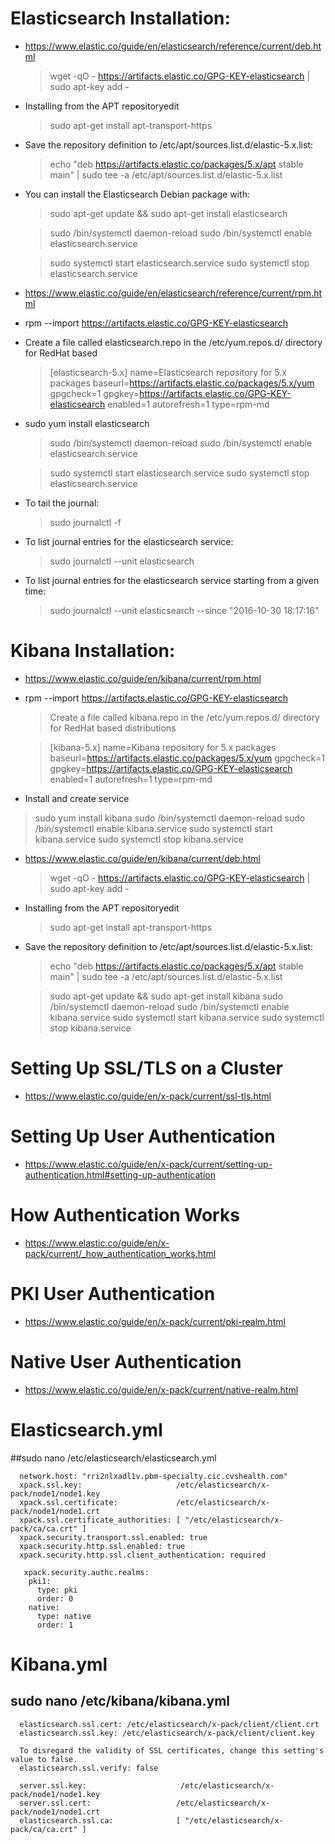 # Elasticsearch Installation: #
* https://www.elastic.co/guide/en/elasticsearch/reference/current/deb.html
  > wget -qO - https://artifacts.elastic.co/GPG-KEY-elasticsearch | sudo apt-key add -
* Installing from the APT repositoryedit
  > sudo apt-get install apt-transport-https
* Save the repository definition to /etc/apt/sources.list.d/elastic-5.x.list:
  > echo "deb https://artifacts.elastic.co/packages/5.x/apt stable main" | sudo tee -a /etc/apt/sources.list.d/elastic-5.x.list
* You can install the Elasticsearch Debian package with:
  > sudo apt-get update && sudo apt-get install elasticsearch

  > sudo /bin/systemctl daemon-reload
  > sudo /bin/systemctl enable elasticsearch.service

  > sudo systemctl start elasticsearch.service
  > sudo systemctl stop elasticsearch.service

* https://www.elastic.co/guide/en/elasticsearch/reference/current/rpm.html
* rpm --import https://artifacts.elastic.co/GPG-KEY-elasticsearch
* Create a file called elasticsearch.repo in the /etc/yum.repos.d/ directory for RedHat based 
  > [elasticsearch-5.x]
  > name=Elasticsearch repository for 5.x packages
  > baseurl=https://artifacts.elastic.co/packages/5.x/yum
  > gpgcheck=1
  > gpgkey=https://artifacts.elastic.co/GPG-KEY-elasticsearch
  > enabled=1
  > autorefresh=1
  > type=rpm-md

* sudo yum install elasticsearch

  > sudo /bin/systemctl daemon-reload
  > sudo /bin/systemctl enable elasticsearch.service

  > sudo systemctl start elasticsearch.service
  > sudo systemctl stop elasticsearch.service
  
* To tail the journal:
  > sudo journalctl -f
* To list journal entries for the elasticsearch service:
  > sudo journalctl --unit elasticsearch
* To list journal entries for the elasticsearch service starting from a given time:
  > sudo journalctl --unit elasticsearch --since  "2016-10-30 18:17:16"

# Kibana Installation: #
* https://www.elastic.co/guide/en/kibana/current/rpm.html
* rpm --import https://artifacts.elastic.co/GPG-KEY-elasticsearch
  >Create a file called kibana.repo in the /etc/yum.repos.d/ directory for RedHat based distributions

  >[kibana-5.x]
  >name=Kibana repository for 5.x packages
  >baseurl=https://artifacts.elastic.co/packages/5.x/yum
  >gpgcheck=1
  >gpgkey=https://artifacts.elastic.co/GPG-KEY-elasticsearch
  >enabled=1
  >autorefresh=1
  >type=rpm-md
 * Install and create service 
  > sudo yum install kibana
  > sudo /bin/systemctl daemon-reload
  > sudo /bin/systemctl enable kibana.service
  > sudo systemctl start kibana.service
  > sudo systemctl stop kibana.service
  
* https://www.elastic.co/guide/en/kibana/current/deb.html
  > wget -qO - https://artifacts.elastic.co/GPG-KEY-elasticsearch | sudo apt-key add -
* Installing from the APT repositoryedit
  > sudo apt-get install apt-transport-https
* Save the repository definition to /etc/apt/sources.list.d/elastic-5.x.list:
  > echo "deb https://artifacts.elastic.co/packages/5.x/apt stable main" | sudo tee -a /etc/apt/sources.list.d/elastic-5.x.list
  
  > sudo apt-get update && sudo apt-get install kibana
    > sudo /bin/systemctl daemon-reload
    > sudo /bin/systemctl enable kibana.service
    > sudo systemctl start kibana.service
    > sudo systemctl stop kibana.service
    
# Setting Up SSL/TLS on a Cluster
  * https://www.elastic.co/guide/en/x-pack/current/ssl-tls.html

# Setting Up User Authentication
  * https://www.elastic.co/guide/en/x-pack/current/setting-up-authentication.html#setting-up-authentication

# How Authentication Works
  * https://www.elastic.co/guide/en/x-pack/current/_how_authentication_works.html 

# PKI User Authentication
  * https://www.elastic.co/guide/en/x-pack/current/pki-realm.html

# Native User Authentication
  * https://www.elastic.co/guide/en/x-pack/current/native-realm.html

# Elasticsearch.yml
##sudo nano /etc/elasticsearch/elasticsearch.yml

      network.host: "rri2nlxadl1v.pbm-specialty.cic.cvshealth.com"
      xpack.ssl.key:                     /etc/elasticsearch/x-pack/node1/node1.key
      xpack.ssl.certificate:             /etc/elasticsearch/x-pack/node1/node1.crt
      xpack.ssl.certificate_authorities: [ "/etc/elasticsearch/x-pack/ca/ca.crt" ]
      xpack.security.transport.ssl.enabled: true
      xpack.security.http.ssl.enabled: true
      xpack.security.http.ssl.client_authentication: required

       xpack.security.authc.realms:
        pki1:
          type: pki
          order: 0
        native:
          type: native
          order: 1
# Kibana.yml
## sudo nano /etc/kibana/kibana.yml
      elasticsearch.ssl.cert: /etc/elasticsearch/x-pack/client/client.crt
      elasticsearch.ssl.key: /etc/elasticsearch/x-pack/client/client.key

      To disregard the validity of SSL certificates, change this setting's value to false.
      elasticsearch.ssl.verify: false

      server.ssl.key:                     /etc/elasticsearch/x-pack/node1/node1.key
      server.ssl.cert:                   /etc/elasticsearch/x-pack/node1/node1.crt
      elasticsearch.ssl.ca:              [ "/etc/elasticsearch/x-pack/ca/ca.crt" ]





